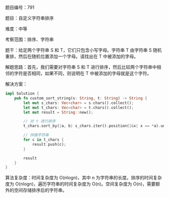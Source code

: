 题目编号：791

题目：自定义字符串排序

难度：中等

考察范围：排序、字符串

题干：给定两个字符串 S 和 T，它们只包含小写字母。字符串 T 由字符串 S 随机重排，然后在随机位置添加一个字母。请找出在 T 中被添加的字母。

解题思路：首先，我们需要对字符串 S 和 T 进行排序，然后比较两个字符串中相邻的字符是否相同，如果不同，则说明在 T 中被添加的字母就是这个字符。

解决方案：

```rust
impl Solution {
    pub fn custom_sort_string(s: String, t: String) -> String {
        let mut s_chars: Vec<char> = s.chars().collect();
        let mut t_chars: Vec<char> = t.chars().collect();
        let mut result = String::new();

        // 对 t 进行排序
        t_chars.sort_by(|a, b| s_chars.iter().position(|&x| x == *a).unwrap_or(26).cmp(&s_chars.iter().position(|&x| x == *b).unwrap_or(26)));

        // 拼接字符串
        for c in t_chars {
            result.push(c);
        }

        result
    }
}
```

算法复杂度：时间复杂度为 O(nlogn)，其中 n 为字符串的长度。排序的时间复杂度为 O(nlogn)，遍历字符串的时间复杂度为 O(n)。空间复杂度为 O(n)，需要额外的空间存储排序后的字符串。